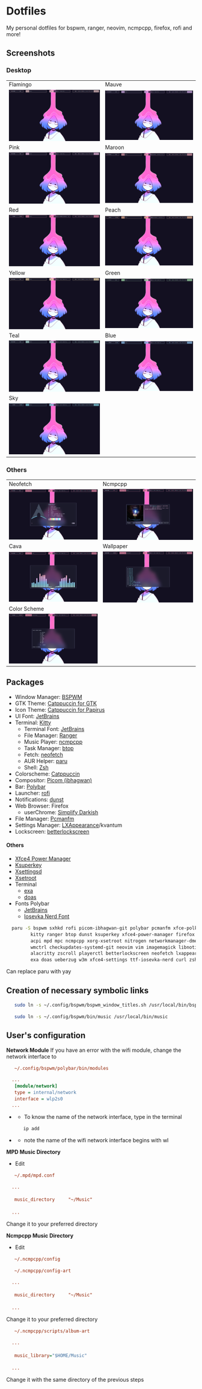 # Dotfiles
My personal dotfiles for bspwm, ranger, neovim, ncmpcpp, firefox, rofi and more!

## Screenshots 
### Desktop
|  |  |
|-|-|
|Flamingo|Mauve|
| ![Flamingo](https://raw.githubusercontent.com/MoisesMP/dotfiles/main/Screenshots/Flamingo.png) | ![Mauve](https://raw.githubusercontent.com/MoisesMP/dotfiles/main/Screenshots/Mauve.png) |
|Pink|Maroon|
| ![Pink](https://raw.githubusercontent.com/MoisesMP/dotfiles/main/Screenshots/Pink.png) | ![Maroon](https://raw.githubusercontent.com/MoisesMP/dotfiles/main/Screenshots/Maroon.png) |
|Red|Peach|
| ![Red](https://raw.githubusercontent.com/MoisesMP/dotfiles/main/Screenshots/Red.png) | ![Peach](https://raw.githubusercontent.com/MoisesMP/dotfiles/main/Screenshots/Peach.png) |
|Yellow|Green|
| ![Yellow](https://raw.githubusercontent.com/MoisesMP/dotfiles/main/Screenshots/Yellow.png) | ![Green](https://raw.githubusercontent.com/MoisesMP/dotfiles/main/Screenshots/Green.png) |
|Teal|Blue|
| ![Teal](https://raw.githubusercontent.com/MoisesMP/dotfiles/main/Screenshots/Teal.png) | ![Blue](https://raw.githubusercontent.com/MoisesMP/dotfiles/main/Screenshots/Blue.png) |
|Sky|  |
| ![Sky](https://raw.githubusercontent.com/MoisesMP/dotfiles/main/Screenshots/Sky.png) |  |

### Others
|  |  |
|-|-|
|Neofetch|Ncmpcpp|
| ![Neofetch](https://raw.githubusercontent.com/MoisesMP/dotfiles/main/Screenshots/Neofetch.png) | ![Ncmpcpp](https://raw.githubusercontent.com/MoisesMP/dotfiles/main/Screenshots/Ncmpcpp.png) |
|Cava|Wallpaper|
| ![Cava](https://raw.githubusercontent.com/MoisesMP/dotfiles/main/Screenshots/Cava.png) | ![Wallpaper](https://raw.githubusercontent.com/MoisesMP/dotfiles/main/Screenshots/Wallpaper.png) |
|Color Scheme| |
| ![Color](https://raw.githubusercontent.com/MoisesMP/dotfiles/main/Screenshots/Color.png) |  |

## Packages
- Window Manager: [BSPWM](https://github.com/baskerville/bspwm) 
- GTK Theme: [Catppuccin for GTK](https://github.com/catppuccin/gtk)
- Icon Theme: [Catppuccin for Papirus](https://github.com/catppuccin/papirus-folders)
- UI Font: [JetBrains](https://www.jetbrains.com/es-es/lp/mono/) 
- Terminal: [Kitty](https://sw.kovidgoyal.net/kitty/) 
   - Terminal Font: [JetBrains](https://www.jetbrains.com/es-es/lp/mono/) 
   - File Manager: [Ranger](https://github.com/ranger/ranger) 
   - Music Player: [ncmpcpp](https://rybczak.net/ncmpcpp/) 
   - Task Manager: [btop](https://github.com/aristocratos/btop) 
   - Fetch: [neofetch](https://github.com/dylanaraps/neofetch) 
   - AUR Helper: [paru](https://github.com/Morganamilo/paru) 
   - Shell: [Zsh](https://www.zsh.org/)   
- Colorscheme: [Catppuccin](https://github.com/catppuccin/catppuccin) 
- Compositor: [Picom (ibhagwan)](https://github.com/ibhagwan/picom) 
- Bar: [Polybar](https://github.com/polybar/polybar) 
- Launcher: [rofi](https://github.com/davatorium/rofi)
- Notifications: [dunst](https://dunst-project.org/)
- Web Browser: Firefox
  - userChrome: [Simplify Darkish](https://github.com/CristianDragos/FirefoxThemes)  
- File Manager: [Pcmanfm](https://wiki.lxde.org/en/PCManFM) 
- Settings Manager: [LXAppearance](https://wiki.lxde.org/en/LXAppearance)/kvantum
- Lockscreen: [betterlockscreen](https://github.com/betterlockscreen/betterlockscreen) 
#### Others
- [Xfce4 Power Manager](https://docs.xfce.org/xfce/xfce4-power-manager/start)
- [Ksuperkey](https://github.com/hanschen/ksuperkey)
- [Xsettingsd](https://github.com/derat/xsettingsd)
- [Xsetroot](https://www.x.org/archive/X11R7.5/doc/man/man1/xsetroot.1.html)
- Terminal
   - [exa](https://github.com/ogham/exa)
   - [doas](https://github.com/slicer69/doas)
- Fonts Polybar
   - [JetBrains](https://www.jetbrains.com/es-es/lp/mono/)
   - [Iosevka Nerd Font](https://github.com/ryanoasis/nerd-fonts)
 
 
 ```sh
   paru -S bspwm sxhkd rofi picom-ibhagwan-git polybar pcmanfm xfce-polkit        \
          kitty ranger btop dunst ksuperkey xfce4-power-manager firefox          \
          acpi mpd mpc ncmpcpp xorg-xsetroot nitrogen networkmanager-dmenu-git   \
          wmctrl checkupdates-systemd-git neovim vim imagemagick libnotify xclip \
          alacritty zscroll playerctl betterlockscreen neofetch lxappearance     \
          exa doas ueberzug w3m xfce4-settings ttf-iosevka-nerd curl zsh cava
```
Can replace paru with yay

## Creation of necessary symbolic links
```sh
   sudo ln -s ~/.config/bspwm/bspwm_window_titles.sh /usr/local/bin/bspwm_window_title
```
```sh
   sudo ln -s ~/.config/bspwm/bin/music /usr/local/bin/music
```

## User's configuration
**Network Module**
If you have an error with the wifi module, change the network interface to
```cfg
   ~/.config/bspwm/polybar/bin/modules
```
```cfg
  ...
   [module/network]
   type = internal/network
   interface = wlp2s0
  ...
 ```

   - - To know the name of the network interface, type in the terminal
      ```sh
         ip add
      ```
   - - note the name of the wifi network interface begins with wl

**MPD Music Directory**
- Edit
```cfg
   ~/.mpd/mpd.conf
```
```cfg
  ...
  
   music_directory     "~/Music"
  
  ...
 ```
Change it to your preferred directory

**Ncmpcpp Music Directory**
- Edit
```cfg
   ~/.ncmpcpp/config
```
```cfg
   ~/.ncmpcpp/config-art
```
```cfg
  ...
  
   music_directory     "~/Music"
  
  ...
 ```
 Change it to your preferred directory
```cfg
   ~/.ncmpcpp/scripts/album-art
```
```cfg
  ...
  
   music_library="$HOME/Music"
  
  ...
 ```
 Change it with the same directory of the previous steps
